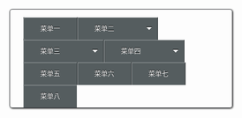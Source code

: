 <!DOCTYPE HTML>
<html>
<head>
<meta charset="UTF-8" />
<title>纯html+css导航</title>
<!-- mulder -->
<!-- qq:10221408 -->
<!-- 只支持 chrome firefox -->
<style>
*{
	margin:0;
	padding:0;
}
.clear:after {
    clear: both;
    content: ".";
    display: block;
    height: 0;
    visibility: hidden;
}
nav{
	display:inline-block;
	border:1px solid #505255;
	border-bottom: 1px solid #282C2F;
	-moz-border-radius: 5px;
	-webkit-border-radius: 5px;
	margin:50px;
	-webkit-box-shadow:1px 1px 3px #292929;
    -moz-box-shadow:1px 1px 3px #292929;
}
li{
	list-style:none;
	float:left;
	border-right: 1px solid #2E3235;
	position: relative;
	/*background: -moz-linear-gradient(top, #fff, #555D5F 2% ,#555D5F  50%,#3E4245 100%);
	background: -webkit-gradient(linear, 0 0, 0 100%, from(#fff), color-stop(2%, #555D5F), color-stop(50%, #555D5F),to(#3E4245));*/
	background:#555D5F;
}
li:hover{
	/*background: -moz-linear-gradient(top, #fff, #3E4245 2% ,#555D5F  80%,#555D5F 100%);
	background: -webkit-gradient(linear, 0 0, 0 100%, from(#fff), color-stop(2%, #3E4245), color-stop(80%, #3E4245),to(#555D5F));*/
	background:#3E4245;
	-moz-transition: background 1s ease-out;
	-webkit-transition: background 1s ease-out;
}
li a{
	display:block;
	height:40px;
	line-height:40px;
	padding:0 30px;
	font-size:12px;
	color:#fff;
	text-shadow: 0px -1px 0px #000;
	text-decoration:none;
	white-space:nowrap;
	border-left: 1px solid #999E9F;
    border-top: 1px solid #999E9F;
	-moz-border-top-left-radius: 2px;
	-webkit-border-top-left-radius: 2px;
	
	z-index:100;
}
li > a{
	position:relative;
}
li.first a{
	-moz-border-radius-topleft: 4px;
	-moz-border-radius-bottomleft: 4px;
	-webkit-border-top-left-radius: 4px;
	-webkit-border-bottom-left-radius: 4px;
}
li.last{
	border-right: 0 none;
}


dl{
	position:absolute;
	display:block;
	top:40px;
	left: -25px;
	
	width:165px;
	
	background:#222222;
	-moz-border-radius: 5px;
	-webkit-border-radius: 5px;
	
	-webkit-box-shadow:1px 1px 3px #292929;
    -moz-box-shadow:1px 1px 3px #292929;
	
	z-index:10;
            
}
li:hover dl{
	top:50px;
	display:block;
	width:145px;
	padding:10px;
}
dl a{
	background:transparent;
	border:0 none;
	-moz-border-radius: 5px;
	-webkit-border-radius: 5px;
	-moz-transition: background 0.5s ease-out;
	-webkit-transition: background 0.5s ease-out;
	
	z-index:50;
}
dl a:hover{
	color:#FFF;
	background:#999E9F;
	-moz-transition: background 0.3s ease-in-out, color 0.3s ease-in-out;
	-webkit-transition: background 0.3s ease-in-out, color 0.3s ease-in-out;
}
dd{
	margin-top:-40px;
	opacity:0;
	width:145px;
	-webkit-transition-property:all;
	/*-webkit-transition-timing-function: cubic-bezier(5,0,5,0);*/
	-moz-transition-property: all;
	/*-moz-transition-timing-function: cubic-bezier(5,0,5,0);*/
	/*-webkit-transition-delay:5s;
	-moz-transition-delay:5s;*/
}
li:hover dd{
	margin-top:0;
	opacity:1;
}
li dd:nth-child(1){
	-webkit-transition-duration: 0.1s;
	-moz-transition-duration: 0.1s;
}
li dd:nth-child(2){
	-webkit-transition-duration: 0.2s;
	-moz-transition-duration: 0.2s;
}
li dd:nth-child(3){
	-webkit-transition-duration: 0.3s;
	-moz-transition-duration: 0.3s;
}
li dd:nth-child(4){
	-webkit-transition-duration: 0.4s;
	-moz-transition-duration: 0.4s;
}
dt{
	display:none;
	margin-top:-25px;
	padding-top:15px;
	height:10px;
}
li:hover dt{
	display:block;
}
.Darrow{
	float:right;
	margin:18px 10px 0 0;
	border-width:5px;
	border-color:#FFF transparent transparent transparent;
	border-style:solid;
	width:0;
	height:0;
	line-height:0;
	overflow:hidden;
	
	cursor:pointer;
	
	text-shadow: 0px -1px 0px #000;
	
	-webkit-box-shadow:0px -1px 0px #000;
    -moz-box-shadow:0px -1px 0px #000;
}
.arrow{
	margin:0 auto;
	margin-top:-5px;
	display:block;
	width:10px;
	height:10px;
	background:#222222;
	-webkit-transform: rotate(45deg);
	-moz-transform: rotate(45deg);
}
</style>
</head>
<body>
<nav>
	<ul class="clear">
    	<li class="first"><a href="#">菜单一</a></li>
        <li>
        	<span class="Darrow"></span>
            <a href="#">菜单二</a>
        	<dl>
            	<dt><span class="arrow"></span></dt>
                <dd><a href="#">子菜单一</a></dd>
                <dd><a href="#">子菜单二</a></dd>
                <dd><a href="#">子菜单三子菜单三</a></dd>
            </dl>
        </li>
        <li>
        	<span class="Darrow"></span>
            <a href="#">菜单三</a>
        	<dl>
            	<dt><span class="arrow"></span></dt>
                <dd><a href="#">子菜单一</a></dd>
                <dd><a href="#">子菜单二</a></dd>
                <dd><a href="#">子菜单三子菜单三</a></dd>
            </dl>
        </li>
        <li>
        	<span class="Darrow"></span>
            <a href="#">菜单四</a>
        	<dl>
            	<dt><span class="arrow"></span></dt>
                <dd><a href="#">子菜单一</a></dd>
                <dd><a href="#">子菜单二</a></dd>
                <dd><a href="#">子菜单三</a></dd>
                <dd><a href="#">子菜单四</a></dd>
            </dl>
        </li>
        <li><a href="#">菜单五</a></li>
        <li><a href="#">菜单六</a></li>
        <li><a href="#">菜单七</a></li>
        <li class="last"><a href="#">菜单八</a></li>
    </ul>
</nav>
</body>
</html>

